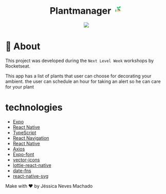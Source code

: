 <h1 align="center" justifyContent="center">
  Plantmanager
  <img src="./.github/icon.png" width="30" >
</h1>

<p align="center">
    <img src="./.github/plant.gif" height="600" >
</p>

# :memo: About

This project was developed during the `Next Level Week` workshops by Rocketseat.

This app has a list of plants that user can choose for decorating your ambient.
the user can schedule an hour for taking an alert so he can care for your plant
 

# technologies

- [Expo](https://expo.io/)
- [React Native](https://reactnative.dev/)
- [TypeScript](https://www.typescriptlang.org/)
- [React Navigation](https://reactnavigation.org/)
- [React Native](https://reactnative.dev/)
- [Axios]()
- [Expo-font]()
- [vector-icons]()
- [lottie-react-native]()
- [date-fns]()
- [react-native-svg]()

Make with ❤️  by Jéssica Neves Machado
